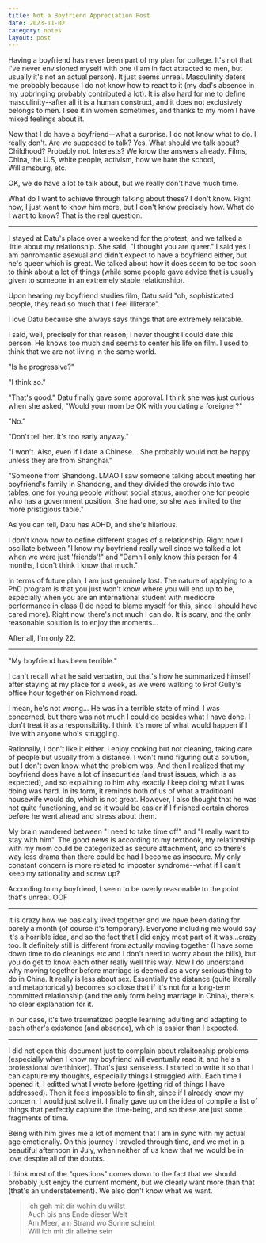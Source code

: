 ```yaml
---
title: Not a Boyfriend Appreciation Post
date: 2023-11-02
category: notes
layout: post
---
```


Having a boyfriend has never been part of my plan for college. It's not that I've never envisioned myself with one (I am in fact attracted to men, but usually it's not an actual person). It just seems unreal. Masculinity deters me probably because I do not know how to react to it (my dad's absence in my upbringing probably contributed a lot). It is also hard for me to define masculinity--after all it is a human construct, and it does not exclusively belongs to men. I see it in women sometimes, and thanks to my mom I have mixed feelings about it. 

Now that I do have a boyfriend--what a surprise. I do not know what to do. I really don't. Are we supposed to talk? Yes. What should we talk about? Childhood? Probably not. Interests? We know the answers already. Films, China, the U.S, white people, activism, how we hate the school, Williamsburg, etc. 

OK, we do have a lot to talk about, but we really don't have much time. 

What do I want to achieve through talking about these? I don't know. Right now, I just want to know him more, but I don't know precisely how. What do I want to know? That is the real question.

---

I stayed at Datu's place over a weekend for the protest, and we talked a little about my relationship. She said, "I thought you are queer." I said yes I am panromantic asexual and didn't expect to have a boyfriend either, but he's queer which is great. We talked about how it does seem to be too soon to think about a lot of things (while some people gave advice that is usually given to someone in an extremely stable relationship). 

Upon hearing my boyfriend studies film, Datu said "oh, sophisticated people, they read so much that I feel illiterate".

I love Datu because she always says things that are extremely relatable. 

I said, well, precisely for that reason, I never thought I could date this person. He knows too much and seems to center his life on film. I used to think that we are not living in the same world.

"Is he progressive?"

"I think so."

"That's good." Datu finally gave some approval. I think she was just curious when she asked, "Would your mom be OK with you dating a foreigner?"

"No."

"Don't tell her. It's too early anyway."

"I won't. Also, even if I date a Chinese... She probably would not be happy unless they are from Shanghai."

"Someone from Shandong. LMAO I saw someone talking about meeting her boyfriend's family in Shandong, and they divided the crowds into two tables, one for young people without social status, another one for people who has a government position. She had one, so she was invited to the more pristigious table."

As you can tell, Datu has ADHD, and she's hilarious.

I don't know how to define different stages of a relationship. Right now I oscillate between "I know my boyfriend really well since we talked a lot when we were just 'friends'!" and "Damn I only know this person for 4 months, I don't think I know that much."

In terms of future plan, I am just genuinely lost. The nature of applying to a PhD program is that you just won't know where you will end up to be, especially when you are an international student with mediocre performance in class (I do need to blame myself for this, since I should have cared more). Right now, there's not much I can do. It is scary, and the only reasonable solution is to enjoy the moments...

After all, I'm only 22. 

---

"My boyfriend has been terrible."

I can't recall what he said verbatim, but that's how he summarized himself after staying at my place for a week, as we were walking to Prof Gully's office hour together on Richmond road.

I mean, he's not wrong... He was in a terrible state of mind. I was concerned, but there was not much I could do besides what I have done. I don't treat it as a responsibility. I think it's more of what would happen if I live with anyone who's struggling.

Rationally, I don't like it either. I enjoy cooking but not cleaning, taking care of people but usually from a distance. I won't mind figuring out a solution, but I don't even know what the problem was. And then I realized that my boyfriend does have a lot of insecurities (and trust issues, which is as expected), and so explaining to him why exactly I keep doing what I was doing was hard. In its form, it reminds both of us of what a traditioanl housewife would do, which is not great. However, I also thought that he was not quite functioning, and so it would be easier if I finished certain chores before he went ahead and stress about them. 

My brain wandered between "I need to take time off" and "I really want to stay with him". The good news is according to my textbook, my relationship with my mom could be categorized as secure attachment, and so there's way less drama than there could be had I become as insecure. My only constant concern is more related to imposter syndrome--what if I can't keep my rationality and screw up? 

According to my boyfriend, I seem to be overly reasonable to the point that's unreal. OOF

---

It is crazy how we basically lived together and we have been dating for barely a month (of course it's temporary). Everyone including me would say it's a horrible idea, and so the fact that I did enjoy most part of it was...crazy too. It definitely still is different from actually moving together (I have some down time to do cleanings etc and I don't need to worry about the bills), but you do get to know each other really well this way. Now I do understand why moving together before marriage is deemed as a very serious thing to do in China. It really is less about sex. Essentially the distance (quite literally and metaphorically) becomes so close that if it's not for a long-term committed relationship (and the only form being marriage in China), there's no clear explanation for it. 

In our case, it's two traumatized people learning adulting and adapting to each other's existence (and absence), which is easier than I expected. 


---

I did not open this document just to complain about relaitonship problems (especially when I know my boyfriend will eventually read it, and he's a professional overthinker). That's just senseless. I started to write it so that I can capture my thoughts, especially things I struggled with. Each time I opened it, I editted what I wrote before (getting rid of things I have addressed). Then it feels impossible to finish, since if I already know my concern, I would just solve it. I finally gave up on the idea of compile a list of things that perfectly capture the time-being, and so these are just some fragments of time. 

Being with him gives me a lot of moment that I am in sync with my actual age emotionally. On this journey I traveled through time, and we met in a beautiful afternoon in July, when neither of us knew that we would be in love despite all of the doubts. 

I think most of the "questions" comes down to the fact that we should probably just enjoy the current moment, but we clearly want more than that (that's an understatement). We also don't know what we want. 


> Ich geh mit dir wohin du willst  
Auch bis ans Ende dieser Welt  
Am Meer, am Strand wo Sonne scheint  
Will ich mit dir alleine sein  